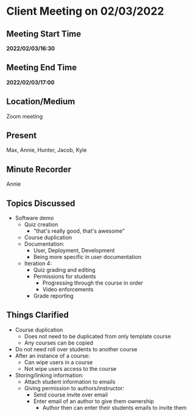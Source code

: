 # Client Meeting on 02/03/2022

## Meeting Start Time

**2022/02/03/16:30**

## Meeting End Time

**2022/02/03/17:00**

## Location/Medium

Zoom meeting

## Present
Max, Annie, Hunter, Jacob, Kyle

## Minute Recorder

Annie

## Topics Discussed
- Software demo
  - Quiz creation
    - "that's really good, that's awesome"
  - Course duplication
  - Documentation:
    - User, Deployment, Development
    - Being more specific in user documentation
  - Iteration 4:
    - Quiz grading and editing
    - Permissions for students
      - Progressing through the course in order
      - Video enforcements
    - Grade reporting

## Things Clarified
- Course duplication
  - Does not need to be duplicated from only template course
  - Any courses can be copied
- Do not need roll over students to another course
- After an instance of a course:
  - Can wipe users in a course
  - Not wipe users access to the course
- Storing/linking information:
  - Attach student information to emails
  - Giving permission to authors/instructor:
    - Send course invite over email
    - Enter email of an author to give them ownership
      - Author then can enter their students emails to invite them
